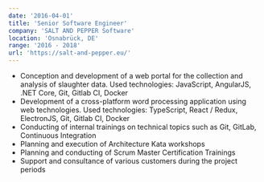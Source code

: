 ```yaml
---
date: '2016-04-01'
title: 'Senior Software Engineer'
company: 'SALT AND PEPPER Software'
location: 'Osnabrück, DE'
range: '2016 - 2018'
url: 'https://salt-and-pepper.eu/'
---
```


- Conception and development of a web portal for the collection and analysis of slaughter data. Used technologies: JavaScript, AngularJS, .NET Core, Git, Gitlab CI, Docker
- Development of a cross-platform word processing application using web technologies. Used technologies: TypeScript, React / Redux, ElectronJS, Git, Gitlab CI, Docker
- Conducting of internal trainings on technical topics such as Git, GitLab, Continuous Integration
- Planning and execution of Architecture Kata workshops
- Planning and conducting of Scrum Master Certification Trainings
- Support and consultance of various customers during the project periods
